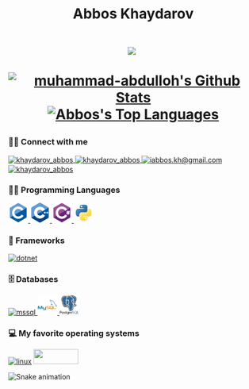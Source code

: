    
   
   <h1 align="center">Abbos Khaydarov</h1>
   
   <h1 align="center">
  <a target="_blank" href="https://github.com/yurijserrano/LANGUAGES-TOOLS-LOGOS/tree/master/cloud"><img src="https://img.shields.io/badge/DotNet developer from Uzbekistan-orange?style=for-the-badge&color=283593" /></a>&nbsp;

<p>
    <a align="center" href="https://github-readme-stats.vercel.app/api?username=Khaydarovabbos&show_icons=true&count_private=true&theme=react&hide_border=true&bg_color=1F222E&title_color=F85D7F&icon_color=F8D866"><img alt="muhammad-abdulloh's Github Stats"
                    src="https://github-readme-stats.vercel.app/api?username=Khaydarovabbos&show_icons=true&count_private=true&theme=react&hide_border=true&bg_color=1F222E&title_color=F85D7F&icon_color=F8D866" /></a>
  <a align="center" href="https://denvercoder1-github-readme-stats.vercel.app/api/top-langs/?username=KhaydarovAbbos&langs_count=8&layout=compact&theme=react&hide_border=true&bg_color=1F222E&title_color=F85D7F&icon_color=F8D866">
    <img alt="Abbos's Top Languages" src="https://denvercoder1-github-readme-stats.vercel.app/api/top-langs/?username=Khaydarovabbos&langs_count=8&layout=compact&theme=react&hide_border=true&bg_color=1F222E&title_color=F85D7F&icon_color=F8D866" /></a>
</p>

### 🙋‍♂️ Connect with me
   
<p align="left">
   <a href="https://fb.com/khaydarov_abbos" target="blank">
      <img align="center" src="https://raw.githubusercontent.com/rahuldkjain/github-profile-readme-generator/master/src/images/icons/Social/facebook.svg"                          alt="khaydarov_abbos" 
           height="30" 
           width="40"/>
   </a>
   <a href="https://instagram.com/iabboskhan" target="blank">
      <img align="center" src="https://raw.githubusercontent.com/rahuldkjain/github-profile-readme-generator/master/src/images/icons/Social/instagram.svg"                        alt="khaydarov_abbos" 
           height="30" 
           width="40" />
   </a>
   
   <a href="https://mail.google.com/iabbos.kh@gmail.com" target="blank">
      <img align="center" src="https://img.icons8.com/external-justicon-flat-justicon/64/000000/external-gmail-social-media-justicon-flat-justicon.png"                            alt="iabbos.kh@gmail.com" 
           height="30" 
           width="40" />
   </a>
   
   <a href="https://t.me/khaydarov_abbos" target="blank">
      <img align="center" src="https://img.icons8.com/color/48/000000/telegram-app--v1.png" 
           alt="khaydarov_abbos" 
           height="30" 
           width="40" />
   </a>   
   

### 👨‍💻 Programming Languages
   
<p align="left"> 
   <a href="https://www.cprogramming.com/" target="_blank" rel="noreferrer"> 
      <img src="https://raw.githubusercontent.com/devicons/devicon/master/icons/c/c-original.svg" 
           alt="c" 
           width="40" 
           height="40"/> 
   </a> 
   
   <a href="https://www.w3schools.com/cpp/" target="_blank" rel="noreferrer">
      <img src="https://raw.githubusercontent.com/devicons/devicon/master/icons/cplusplus/cplusplus-original.svg" 
           alt="cplusplus" 
           width="40" 
           height="40"/>
   </a> 
   
   <a href="https://www.w3schools.com/cs/" target="_blank" rel="noreferrer"> 
      <img src="https://raw.githubusercontent.com/devicons/devicon/master/icons/csharp/csharp-original.svg" 
           alt="csharp" 
           width="40" 
           height="40"/> 
   </a>  
   
   <a href="https://www.python.org" target="_blank" rel="noreferrer"> 
      <img src="https://raw.githubusercontent.com/devicons/devicon/master/icons/python/python-original.svg" 
           alt="python" 
           width="40" 
           height="40"/> 
   </a>
</p>

### 🧰 Frameworks
      
<p align="left"> <a href="https://dotnet.microsoft.com/" target="_blank" rel="noreferrer"> 
   <img src="https://img.icons8.com/external-tal-revivo-shadow-tal-revivo/24/000000/external-net-or-dot-net-a-software-framework-developed-by-microsoft-logo-shadow-tal-revivo.png" 
        alt="dotnet" 
        width="40" 
        height="40"/> 
   </a> 
</p>

### 🗄️ Databases
   
   
 <p  align="left"> 
       <a href="https://www.microsoft.com/en-us/sql-server" target="_blank" rel="noreferrer"> 
       <img src="https://www.svgrepo.com/show/303229/microsoft-sql-server-logo.svg"       
            alt="mssql" 
            width="40" 
            height="40"/>
    </a> 
    <a href="https://www.mysql.com/" target="_blank" rel="noreferrer"> 
       <img src="https://raw.githubusercontent.com/devicons/devicon/master/icons/mysql/mysql-original-wordmark.svg" 
            alt="mysql" 
            width="40" 
            height="40"/>
    </a> 
    <a href="https://www.postgresql.org" target="_blank" rel="noreferrer"> 
       <img src="https://raw.githubusercontent.com/devicons/devicon/master/icons/postgresql/postgresql-original-wordmark.svg" 
            alt="postgresql" 
            width="40" 
            height="40"/>
    </a>
</p>

   
### 💻 My favorite operating systems
    
 <p align="left">
    
   <a href="https://www.linux.org/" target="_blank" rel="noreferrer"> 
   <img src="https://img.shields.io/badge/Linux-FCC624?style=for-the-badge&logo=linux&logoColor=black" 
        alt="linux" 
        width="90" 
        height="30"></a>
 
  <a align="left" href="https://www.windows.org/" target="_blank" rel="noreferrer"> 
     <img src="https://img.shields.io/badge/Windows-0078D6?style=for-the-badge&logo=windows&logoColor=white"
         width="90" 
         height="30">
    </a>
 
</p>


 
![Snake animation](https://github.com/KhaydarovAbbos/KhaydarovAbbos/blob/output/github-contribution-grid-snake.svg)
 
   

  

<!--
**KhaydarovAbbos/KhaydarovAbbos** is a ✨ _special_ ✨ repository because its `README.md` (this file) appears on your GitHub profile.

Here are some ideas to get you started:

- 🔭 I’m currently working on ...
- 🌱 I’m currently learning ...
- 👯 I’m looking to collaborate on ...
- 🤔 I’m looking for help with ...
- 💬 Ask me about ...
- 📫 How to reach me: ...
- 😄 Pronouns: ...
- ⚡ Fun fact: ...
-->
